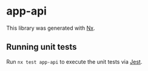 # app-api

This library was generated with [Nx](https://nx.dev).

## Running unit tests

Run `nx test app-api` to execute the unit tests via [Jest](https://jestjs.io).

